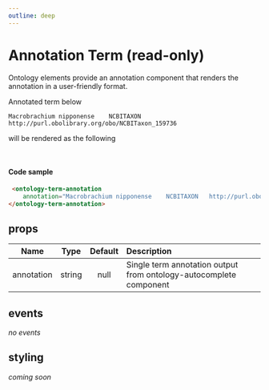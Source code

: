 ```yaml
---
outline: deep
---
```

<script setup lang="ts">
import "./../dist/index.js";
</script>

# Annotation Term (read-only)

Ontology elements provide an annotation component that renders the annotation in a user-friendly format.

Annotated term below

```
Macrobrachium nipponense	NCBITAXON	http://purl.obolibrary.org/obo/NCBITaxon_159736
```

 will be rendered as the following

<ontology-term-annotation 
    annotation="Macrobrachium nipponense	NCBITAXON	http://purl.obolibrary.org/obo/NCBITaxon_159736">
</ontology-term-annotation>

<br/>

#### Code sample

```html
 <ontology-term-annotation 
    annotation="Macrobrachium nipponense	NCBITAXON	http://purl.obolibrary.org/obo/NCBITaxon_159736">
</ontology-term-annotation>
```

## props

| Name        |      Type      |  Default | Description |
| ----------- | :------------: | :------: | :---------- |
| annotation  | string         |   null   | Single term annotation output from ontology-autocomplete component |

## events

*no events*

## styling

*coming soon*